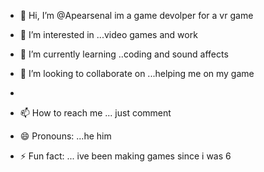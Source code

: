 - 👋 Hi, I’m @Apearsenal im a game devolper for a vr game
- 👀 I’m interested in ...video games and work
- 🌱 I’m currently learning ..coding and sound affects
  
- 💞️ I’m looking to collaborate on ...helping me on my game
- 
- 📫 How to reach me ... just comment
- 😄 Pronouns: ...he him
- ⚡ Fun fact: ... ive been making games since i was 6

<!---
Apearsenal/Apearsenal is a ✨ special ✨ repository because its `README.md` (this file) appears on your GitHub profile.
You can click the Preview link to take a look at your changes.
--->

